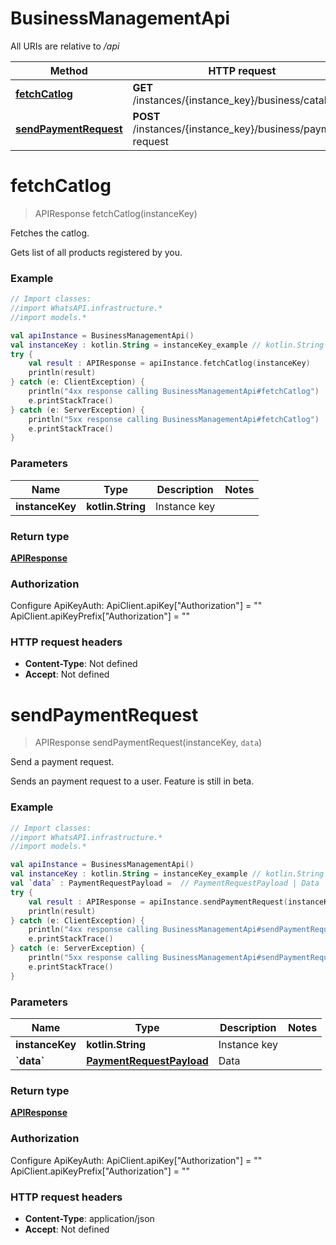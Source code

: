 # BusinessManagementApi

All URIs are relative to */api*

Method | HTTP request | Description
------------- | ------------- | -------------
[**fetchCatlog**](BusinessManagementApi.md#fetchCatlog) | **GET** /instances/{instance_key}/business/catalog | Fetches the catlog.
[**sendPaymentRequest**](BusinessManagementApi.md#sendPaymentRequest) | **POST** /instances/{instance_key}/business/payment-request | Send a payment request.


<a name="fetchCatlog"></a>
# **fetchCatlog**
> APIResponse fetchCatlog(instanceKey)

Fetches the catlog.

Gets list of all products registered by you.

### Example
```kotlin
// Import classes:
//import WhatsAPI.infrastructure.*
//import models.*

val apiInstance = BusinessManagementApi()
val instanceKey : kotlin.String = instanceKey_example // kotlin.String | Instance key
try {
    val result : APIResponse = apiInstance.fetchCatlog(instanceKey)
    println(result)
} catch (e: ClientException) {
    println("4xx response calling BusinessManagementApi#fetchCatlog")
    e.printStackTrace()
} catch (e: ServerException) {
    println("5xx response calling BusinessManagementApi#fetchCatlog")
    e.printStackTrace()
}
```

### Parameters

Name | Type | Description  | Notes
------------- | ------------- | ------------- | -------------
 **instanceKey** | **kotlin.String**| Instance key |

### Return type

[**APIResponse**](APIResponse.md)

### Authorization


Configure ApiKeyAuth:
    ApiClient.apiKey["Authorization"] = ""
    ApiClient.apiKeyPrefix["Authorization"] = ""

### HTTP request headers

 - **Content-Type**: Not defined
 - **Accept**: Not defined

<a name="sendPaymentRequest"></a>
# **sendPaymentRequest**
> APIResponse sendPaymentRequest(instanceKey, `data`)

Send a payment request.

Sends an payment request to a user. Feature is still in beta.

### Example
```kotlin
// Import classes:
//import WhatsAPI.infrastructure.*
//import models.*

val apiInstance = BusinessManagementApi()
val instanceKey : kotlin.String = instanceKey_example // kotlin.String | Instance key
val `data` : PaymentRequestPayload =  // PaymentRequestPayload | Data
try {
    val result : APIResponse = apiInstance.sendPaymentRequest(instanceKey, `data`)
    println(result)
} catch (e: ClientException) {
    println("4xx response calling BusinessManagementApi#sendPaymentRequest")
    e.printStackTrace()
} catch (e: ServerException) {
    println("5xx response calling BusinessManagementApi#sendPaymentRequest")
    e.printStackTrace()
}
```

### Parameters

Name | Type | Description  | Notes
------------- | ------------- | ------------- | -------------
 **instanceKey** | **kotlin.String**| Instance key |
 **&#x60;data&#x60;** | [**PaymentRequestPayload**](PaymentRequestPayload.md)| Data |

### Return type

[**APIResponse**](APIResponse.md)

### Authorization


Configure ApiKeyAuth:
    ApiClient.apiKey["Authorization"] = ""
    ApiClient.apiKeyPrefix["Authorization"] = ""

### HTTP request headers

 - **Content-Type**: application/json
 - **Accept**: Not defined

